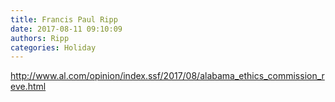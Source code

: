 ```yaml
---
title: Francis Paul Ripp
date: 2017-08-11 09:10:09
authors: Ripp
categories: Holiday
---
```


 http://www.al.com/opinion/index.ssf/2017/08/alabama_ethics_commission_reve.html